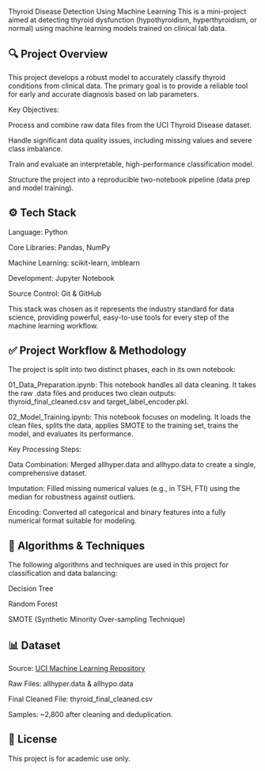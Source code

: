 Thyroid Disease Detection Using Machine Learning
This is a mini-project aimed at detecting thyroid dysfunction (hypothyroidism, hyperthyroidism, or normal) using machine learning models trained on clinical lab data.

## 🔍 Project Overview
This project develops a robust model to accurately classify thyroid conditions from clinical data. The primary goal is to provide a reliable tool for early and accurate diagnosis based on lab parameters.

Key Objectives:

Process and combine raw data files from the UCI Thyroid Disease dataset.

Handle significant data quality issues, including missing values and severe class imbalance.

Train and evaluate an interpretable, high-performance classification model.

Structure the project into a reproducible two-notebook pipeline (data prep and model training).

## ⚙️ Tech Stack
Language: Python

Core Libraries: Pandas, NumPy

Machine Learning: scikit-learn, imblearn

Development: Jupyter Notebook

Source Control: Git & GitHub

This stack was chosen as it represents the industry standard for data science, providing powerful, easy-to-use tools for every step of the machine learning workflow.

## ✅ Project Workflow & Methodology
The project is split into two distinct phases, each in its own notebook:

01_Data_Preparation.ipynb: This notebook handles all data cleaning. It takes the raw .data files and produces two clean outputs: thyroid_final_cleaned.csv and target_label_encoder.pkl.

02_Model_Training.ipynb: This notebook focuses on modeling. It loads the clean files, splits the data, applies SMOTE to the training set, trains the model, and evaluates its performance.

Key Processing Steps:

Data Combination: Merged allhyper.data and allhypo.data to create a single, comprehensive dataset.

Imputation: Filled missing numerical values (e.g., in TSH, FTI) using the median for robustness against outliers.

Encoding: Converted all categorical and binary features into a fully numerical format suitable for modeling.

## 🤖 Algorithms & Techniques
The following algorithms and techniques are used in this project for classification and data balancing:

Decision Tree

Random Forest

SMOTE (Synthetic Minority Over-sampling Technique)

## 📊 Dataset
Source: [UCI Machine Learning Repository](https://archive.ics.uci.edu/dataset/102/thyroid+disease)

Raw Files: allhyper.data & allhypo.data

Final Cleaned File: thyroid_final_cleaned.csv

Samples: ~2,800 after cleaning and deduplication.

## 📝 License
This project is for academic use only.
